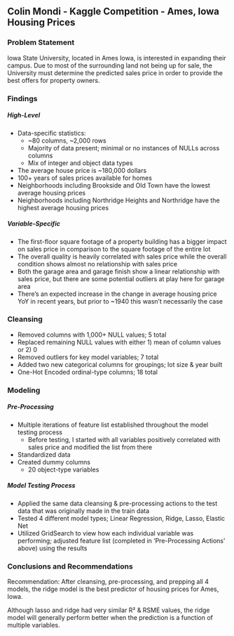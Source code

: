 ## Colin Mondi - Kaggle Competition - Ames, Iowa Housing Prices

### Problem Statement

Iowa State University, located in Ames Iowa, is interested in expanding their campus. Due to most of the surrounding land not being up for sale, the University must determine the predicted sales price in order to provide the best offers for property owners.

### Findings

##### High-Level

- Data-specific statistics:
    - ~80 columns, ~2,000 rows
    - Majority of data present; minimal or no instances of NULLs across columns
    - Mix of integer and object data types
- The average house price is ~180,000 dollars
- 100+ years of sales prices available for homes
- Neighborhoods including Brookside and Old Town have the lowest average housing prices
- Neighborhoods including Northridge Heights and Northridge have the highest average housing prices

##### Variable-Specific
- The first-floor square footage of a property building has a bigger impact on sales price in comparison to the square footage of the entire lot
- The overall quality is heavily correlated with sales price while the overall condition shows almost no relationship with sales price
- Both the garage area and garage finish show a linear relationship with sales price, but there are some potential outliers at play here for garage area
- There’s an expected increase in the change in average housing price YoY in recent years, but prior to ~1940 this wasn’t necessarily the case


### Cleansing
- Removed columns with 1,000+ NULL values; 5 total
- Replaced remaining NULL values with either 1) mean of column values or 2) 0
- Removed outliers for key model variables; 7 total
- Added two new categorical columns for groupings; lot size & year built
- One-Hot Encoded ordinal-type columns; 18 total

### Modeling 

##### Pre-Processing
- Multiple iterations of feature list established throughout the model testing process
    - Before testing, I started with all variables positively correlated with sales price and modified the list from there
- Standardized data
- Created dummy columns
    - 20 object-type variables

##### Model Testing Process
- Applied the same data cleansing & pre-processing actions to the test data that was originally made in the train data
- Tested 4 different model types; Linear Regression, Ridge, Lasso, Elastic Net
- Utilized GridSearch to view how each individual variable was performing; adjusted feature list (completed in ‘Pre-Processing Actions’ above) using the results

### Conclusions and Recommendations

Recommendation: After cleansing, pre-processing, and prepping all 4 models, the ridge model is the best predictor of housing prices for Ames, Iowa.

Although lasso and ridge had very similar R² & RSME values, the ridge model will generally perform better when the prediction is a function of multiple variables.
